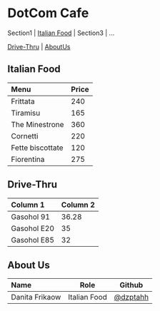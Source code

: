 # DotCom Cafe

Section1 | [Italian Food](#Italian-Food) | Section3 | ...

[Drive-Thru](#Drive-Thru) | [AboutUs](#About-us)

## Italian Food

| Menu             | Price |
|:-----------------|-------|
| Frittata         | 240   |
| Tiramisu         | 165   |
| The Minestrone   | 360   |
| Cornetti         | 220   |
| Fette biscottate | 120   |
| Fiorentina       | 275   |

## Drive-Thru

| Column 1                 | Column 2 |
|:-------------------------|----------|
| Gasohol 91               | 36.28    |
| Gasohol E20              | 35       |
| Gasohol E85              | 32       |

## About Us

| Name           | Role         | Github                                 |
|:---------------|--------------|----------------------------------------|
| Danita Frikaow | Italian Food | [@dzptahh](https://github.com/dzptahh) |

